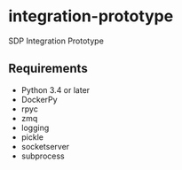 # integration-prototype
SDP Integration Prototype

## Requirements
* Python 3.4 or later
* DockerPy
* rpyc
* zmq
* logging
* pickle
* socketserver
* subprocess

